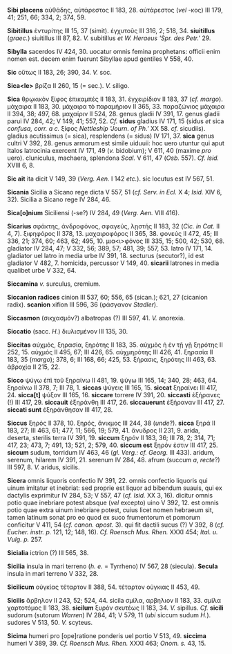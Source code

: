 **Sibi placens** αὐθάδης, αὐτάρεστος II 183, 28. αὐτάρεστος (*vel* -κος)
III 179, 41; 251, 66; 334, 2; 374, 59.

**Sibitillus** ἐντυρίτης III 15, 37 (simit). ἐγχυτοῦς III 316, 2; 518,
34. **siuitillus** (*graec.*) siuitillus III 87, 82. *V.* subitiIlus *et
W. Heraeus 'Spr. des Petr.'* 29.

**Sibylla** sacerdos IV 424, 30. uocatur omnis femina prophetans:
officii enim nomen est. decem enim fuerunt Sibyllae apud gentiles V 558,
40.

**Sic** οὕτως II 183, 26; 390, 34. *V.* soc.

**Sica\<le\>** βρίζα II 260, 15 (= sec.). *V.* siligo.

**Sica** θρῳκικὸν ξίφος ἐπικαμπές II 183, 31. ἐγχειρίδιον II 183, 37
(*cf. margo*). μάχαιρα II 183, 30. μάχαιρα τὸ παραμήριον II 365, 33.
παραζώνιος μάχαιρα II 394, 38; 497, 68. μαχαίριν II 524, 28. genus
gladii IV 391, 17. genus gladii parui IV 284, 42; V 149, 41; 557, 52.
*Cf.* **sidus** gladius IV 171, 15 (sidus *et* sica *confusa, corr. a
c.* ξίφος *Nettleship 'Journ. of Ph.'* XX 58. *cf.* sicudiis). gladius
acutissimus (= sica), resplendens (= sidus) IV 171, 37. **sica** genus
cultri V 392, 28. genus armorum est simile uiduuii: hoc uero utuntur qui
aput Italos latrocinia exercent IV 171, 49 (*v.* bidobium); V 611, 40
(maxime *pro* uero). cluniculus, machaera, splendona *Scal.* V 611, 47
(*Osb.* 557). *Cf. Isid.* XVIII 6, 8.

**Sic ait** ita dicit V 149, 39 (*Verg. Aen.* I 142 *etc.*). sic
locutus est IV 567, 51.

**Sicania** Sicilia a Sicano rege dicta V 557, 51 (*cf. Serv. in Ecl.* X
4; *Isid.* XIV 6, 32). Sicilia a Sicano rege IV 284, 46.

**Sica[o]nium** Siciliensi (-se?) IV 284, 49 (*Verg. Aen.* VIII
416).

**Sicarius** σφάκτης, ἀνδροφόνος, σφαγεύς, λῃστής II 183, 32 (*Cic. in
Cat.* II 4, 7). ξιφηφόρος II 378, 13. μαχαιροφόρος II 365, 38. φονεύς II
472, 45; III 336, 21; 374, 60; 463, 62; 495, 10. μια\<ι\>φόνος III 335,
15; 500, 42; 530, 68. gladiator IV 284, 47; V 332, 56; 389, 57; 481, 39;
557, 53. latro IV 171, 14. gladiator uel latro in media urbe IV 391, 18.
secturus (secutor?), id est gladiator V 482, 7. homicida, percussor V
149, 40. **sicarii** latrones in media qualibet urbe V 332, 64.

**Siccamina** *v.* surculus, cremium.

**Siccanion radices** cinion III 537, 60; 556, 65 (sican.); 621, 27
(cicanion radix). **scanion** xifion III 596, 36 (φάσγανον *Stadler*).

**Siccasmon** (σικχασμόν?) albatropas (?) III 597, 41. *V.* anorexia.

**Siccatio** (sacc. *H.*) διυλισμένον III 135, 30.

**Siccitas** αὐχμός, ξηρασία, ξηρότης II 183, 35. αὐχμὸς ἡ ἐν τῇ γῇ
ξηρότης II 252, 15. αὐχμός II 495, 67; III 426, 65. αὐχμηρότης III 426,
41. ξηρασία II 183, 35 (*margo*); 378, 6; III 168, 66; 425, 53. ξήρασις,
ξηρότης III 463, 63. ἀβροχία II 215, 22.

**Sicco** ψύγω ἐπὶ τοῦ ξηραίνω II 481, 19. ψύγω III 165, 14; 340, 28;
463, 64. ξηραίνω II 378, 7; III 78, 1. **siccas** ψύγεις III 165, 15.
**siccat** ξηραίνει III 417, 24. **sicca[t]** ψύξον III 165, 16.
**siccare** torrere IV 391, 20. **siccasti** ἐξήρανες (!) III 417, 29.
**siccauit** ἐξηράνθη III 417, 26. **siccauerunt** ἐξήραναν III 417, 27.
**siccati sunt** ἐξηράνθησαν III 417, 28.

**Siccus** ξηρός II 378, 10. ξηρός, ἄνικμος III 244, 38 (*unde*?).
**sicca** ξηρά II 183, 27; III 463, 61; 477, 11; 566, 19; 579, 41.
ἄνυδρος II 231, 9. arida, deserta, sterilis terra IV 391, 19. **siccum**
ξηρόν II 183, 36; III 78, 2; 314, 71; 417, 23; 473, 7; 491, 13; 521, 2;
579, 40. **siccum est** ξηρόν ἐστιν III 417, 25. **siccum** sudum,
torridum IV 463, 46 (*gl. Verg.: cf. Georg.* III 433). aridum, serenum,
hilarem IV 391, 21. serenum IV 284, 48. afrum (succum *a*, *recte*?) III
597, 8. *V.* aridus, sicilis.

**Sicera** omnis liquoris confectio IV 391, 22. omnis confectio liquoris
qui uinum imitatur et inebriat: sed proprie est liquor ad bibendum
suauis, qui ex dactylis exprimitur IV 284, 53; V 557, 47 (*cf. Isid.*
XX 3, 16). dicitur omnis potio quae inebriare potest absque (*vel*
ex­cepto) uino V 392, 12. est omnis potio quae extra uinum inebriare
potest, cuius licet nomen hebraeum sit, tamen latinum sonat pro eo quod
ex suco frumentorum et pomorum conficitur V 411, 54 (*cf. canon. apost.*
3). qui fit dactili sucus (?) V 392, 8 (*cf. Eucher. instr. p.* 121, 12;
148, 16). *Cf. Roensch Mus. Rhen.* XXXI 454; *Ital. u. Vulg. p.* 257.

**Sicialia** ictrion (?) III 565, 38.

**Sicilia** insula in mari terreno (*h. e.* = Tyrrheno) IV 567, 28
(siecula). **Se­cula** insula in mari terreno V 332, 28.

**Sicilicum** οὐγκίας τέταρτον II 388, 54. τέταρτον οὐγκιας II 453, 49.

**Sicilis** ἄρβηλον II 243, 52; 524, 44. sicila σμίλα, αρβηλιον II 183,
33. σμίλα χαρτοτόμος II 183, 38. **sicilum** ξυρὸν σκυτέως II 183, 34.
*V.* sipillus. *Cf.* **si­cili** sudorum (sutorum *Warren*) IV 284, 41; V
579, 11 (*ubi* siccum sudum *H.*). sudores V 513, 50. *V.* scyteus.

**Sicima** humeri pro [ope]ratione ponderis uel portio V 513, 49.
**siccima** humeri V 389, 39. *Cf. Roensch Mus. Rhen.* XXXI 463; *Onom.
s.* 43, 15.
